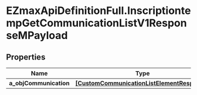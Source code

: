 # EZmaxApiDefinitionFull.InscriptiontempGetCommunicationListV1ResponseMPayload

## Properties

Name | Type | Description | Notes
------------ | ------------- | ------------- | -------------
**a_objCommunication** | [**[CustomCommunicationListElementResponse]**](CustomCommunicationListElementResponse.md) |  | 


